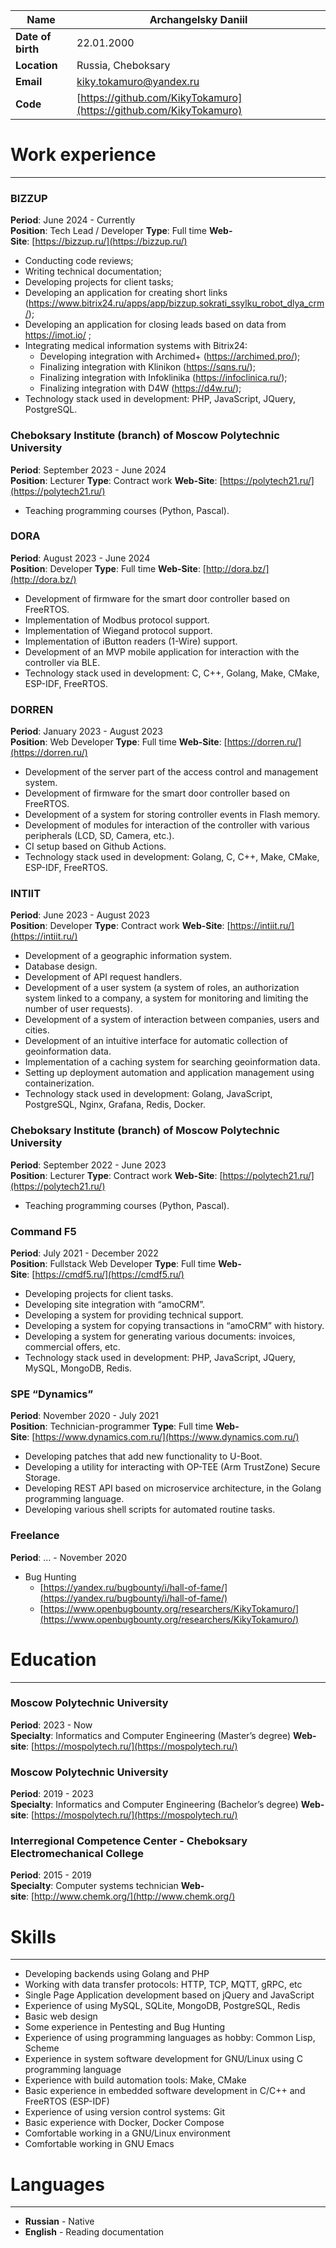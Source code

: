 
| **Name**          | Archangelsky Daniil                                                |
| ----------------- | ------------------------------------------------------------------ |
| **Date of birth** | 22.01.2000                                                         |
| **Location**      | Russia, Cheboksary                                                 |
| **Email**         | [kiky.tokamuro@yandex.ru](mailto:kiky.tokamuro@yandex.ru)          |
| **Code**          | [https://github.com/KikyTokamuro](https://github.com/KikyTokamuro) |

# Work experience
---
### BIZZUP
**Period**: June 2024 - Currently  
**Position**: Tech Lead / Developer
**Type**: Full time
**Web-Site**: [https://bizzup.ru/](https://bizzup.ru/)
- Conducting code reviews;
- Writing technical documentation;
- Developing projects for client tasks;
- Developing an application for creating short links (https://www.bitrix24.ru/apps/app/bizzup.sokrati_ssylku_robot_dlya_crm/);
- Developing an application for closing leads based on data from https://imot.io/ ;
- Integrating medical information systems with Bitrix24:
	- Developing integration with Archimed+ (https://archimed.pro/);
	- Finalizing integration with Klinikon (https://sqns.ru/);
	- Finalizing integration with Infoklinika (https://infoclinica.ru/);
	- Finalizing integration with D4W (https://d4w.ru/);
- Technology stack used in development: PHP, JavaScript, JQuery, PostgreSQL.

### Cheboksary Institute (branch) of Moscow Polytechnic University
**Period**: September 2023 - June 2024  
**Position**: Lecturer 
**Type**: Contract work 
**Web-Site**: [https://polytech21.ru/](https://polytech21.ru/)
- Teaching programming courses (Python, Pascal).

### DORA
**Period**: August 2023 - June 2024  
**Position**: Developer 
**Type**: Full time 
**Web-Site**: [http://dora.bz/](http://dora.bz/)
- Development of firmware for the smart door controller based on FreeRTOS.
- Implementation of Modbus protocol support.
- Implementation of Wiegand protocol support.
- Implementation of iButton readers (1-Wire) support.
- Development of an MVP mobile application for interaction with the controller via BLE.
- Technology stack used in development: C, C++, Golang, Make, CMake, ESP-IDF, FreeRTOS.

### DORREN
**Period**: January 2023 - August 2023  
**Position**: Web Developer 
**Type**: Full time 
**Web-Site**: [https://dorren.ru/](https://dorren.ru/)
- Development of the server part of the access control and management system.
- Development of firmware for the smart door controller based on FreeRTOS.
- Development of a system for storing controller events in Flash memory.
- Development of modules for interaction of the controller with various peripherals (LCD, SD, Camera, etc.).
- CI setup based on Github Actions.
- Technology stack used in development: Golang, C, C++, Make, CMake, ESP-IDF, FreeRTOS.

### INTIIT
**Period**: June 2023 - August 2023  
**Position**: Developer 
**Type**: Contract work 
**Web-Site**: [https://intiit.ru/](https://intiit.ru/)
- Development of a geographic information system.
- Database design.
- Development of API request handlers.
- Development of a user system (a system of roles, an authorization system linked to a company, a system for monitoring and limiting the number of user requests).
- Development of a system of interaction between companies, users and cities.
- Development of an intuitive interface for automatic collection of geoinformation data.
- Implementation of a caching system for searching geoinformation data.
- Setting up deployment automation and application management using containerization.
- Technology stack used in development: Golang, JavaScript, PostgreSQL, Nginx, Grafana, Redis, Docker.

### Cheboksary Institute (branch) of Moscow Polytechnic University
**Period**: September 2022 - June 2023  
**Position**: Lecturer 
**Type**: Contract work 
**Web-Site**: [https://polytech21.ru/](https://polytech21.ru/)
- Teaching programming courses (Python, Pascal).

### Command F5
**Period**: July 2021 - December 2022  
**Position**: Fullstack Web Developer 
**Type**: Full time 
**Web-Site**: [https://cmdf5.ru/](https://cmdf5.ru/)
- Developing projects for client tasks.
- Developing site integration with “amoCRM”.
- Developing a system for providing technical support.
- Developing a system for copying transactions in “amoCRM” with history.
- Developing a system for generating various documents: invoices, commercial offers, etc.
- Technology stack used in development: PHP, JavaScript, JQuery, MySQL, MongoDB, Redis.

### SPE “Dynamics”
**Period**: November 2020 - July 2021  
**Position**: Technician-programmer 
**Type**: Full time 
**Web-Site**: [https://www.dynamics.com.ru/](https://www.dynamics.com.ru/)
- Developing patches that add new functionality to U-Boot.
- Developing a utility for interacting with OP-TEE (Arm TrustZone) Secure Storage.
- Developing REST API based on microservice architecture, in the Golang programming language.
- Developing various shell scripts for automated routine tasks.

### Freelance
**Period**: … - November 2020
- Bug Hunting
    - [https://yandex.ru/bugbounty/i/hall-of-fame/](https://yandex.ru/bugbounty/i/hall-of-fame/)
    - [https://www.openbugbounty.org/researchers/KikyTokamuro/](https://www.openbugbounty.org/researchers/KikyTokamuro/)

# Education
---
### Moscow Polytechnic University
**Period**: 2023 - Now  
**Specialty**: Informatics and Computer Engineering (Master’s degree) 
**Web-site**: [https://mospolytech.ru/](https://mospolytech.ru/)

### Moscow Polytechnic University
**Period**: 2019 - 2023  
**Specialty**: Informatics and Computer Engineering (Bachelor’s degree) 
**Web-site**: [https://mospolytech.ru/](https://mospolytech.ru/)

### Interregional Competence Center - Cheboksary Electromechanical College
**Period**: 2015 - 2019  
**Specialty**: Computer systems technician 
**Web-site**: [http://www.chemk.org/](http://www.chemk.org/)

# Skills
---
- Developing backends using Golang and PHP
- Working with data transfer protocols: HTTP, TCP, MQTT, gRPC, etc
- Single Page Application development based on jQuery and JavaScript
- Experience of using MySQL, SQLite, MongoDB, PostgreSQL, Redis
- Basic web design
- Some experience in Pentesting and Bug Hunting
- Experience of using programming languages as hobby: Common Lisp, Scheme
- Experience in system software development for GNU/Linux using C programming language
- Experience with build automation tools: Make, CMake
- Basic experience in embedded software development in C/C++ and FreeRTOS (ESP-IDF)
- Experience of using version control systems: Git
- Basic experience with Docker, Docker Compose
- Comfortable working in a GNU/Linux environment
- Comfortable working in GNU Emacs

# Languages
---
- **Russian** - Native
- **English** - Reading documentation
